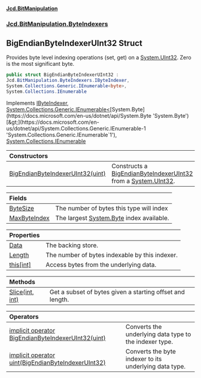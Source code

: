#### [Jcd.BitManipulation](index.md 'index')
### [Jcd.BitManipulation.ByteIndexers](Jcd.BitManipulation.ByteIndexers.md 'Jcd.BitManipulation.ByteIndexers')

## BigEndianByteIndexerUInt32 Struct

Provides byte level indexing operations (set, get) on a [System.UInt32](https://docs.microsoft.com/en-us/dotnet/api/System.UInt32 'System.UInt32'). Zero is the most significant byte.

```csharp
public struct BigEndianByteIndexerUInt32 :
Jcd.BitManipulation.ByteIndexers.IByteIndexer,
System.Collections.Generic.IEnumerable<byte>,
System.Collections.IEnumerable
```

Implements [IByteIndexer](Jcd.BitManipulation.ByteIndexers.IByteIndexer.md 'Jcd.BitManipulation.ByteIndexers.IByteIndexer'), [System.Collections.Generic.IEnumerable&lt;](https://docs.microsoft.com/en-us/dotnet/api/System.Collections.Generic.IEnumerable-1 'System.Collections.Generic.IEnumerable`1')[System.Byte](https://docs.microsoft.com/en-us/dotnet/api/System.Byte 'System.Byte')[&gt;](https://docs.microsoft.com/en-us/dotnet/api/System.Collections.Generic.IEnumerable-1 'System.Collections.Generic.IEnumerable`1'), [System.Collections.IEnumerable](https://docs.microsoft.com/en-us/dotnet/api/System.Collections.IEnumerable 'System.Collections.IEnumerable')

| Constructors | |
| :--- | :--- |
| [BigEndianByteIndexerUInt32(uint)](Jcd.BitManipulation.ByteIndexers.BigEndianByteIndexerUInt32.BigEndianByteIndexerUInt32(uint).md 'Jcd.BitManipulation.ByteIndexers.BigEndianByteIndexerUInt32.BigEndianByteIndexerUInt32(uint)') | Constructs a [BigEndianByteIndexerUInt32](Jcd.BitManipulation.ByteIndexers.BigEndianByteIndexerUInt32.md 'Jcd.BitManipulation.ByteIndexers.BigEndianByteIndexerUInt32') from a [System.UInt32](https://docs.microsoft.com/en-us/dotnet/api/System.UInt32 'System.UInt32'). |

| Fields                                                                                                                                                                 |                                                                                                                   |
|:-----------------------------------------------------------------------------------------------------------------------------------------------------------------------|:------------------------------------------------------------------------------------------------------------------|
| [ByteSize](Jcd.BitManipulation.ByteIndexers.BigEndianByteIndexerUInt32.ByteSize.md 'Jcd.BitManipulation.ByteIndexers.BigEndianByteIndexerUInt32.ByteSize')             | The number of bytes this type will index                                                                          |
| [MaxByteIndex](Jcd.BitManipulation.ByteIndexers.BigEndianByteIndexerUInt32.MaxByteIndex.md 'Jcd.BitManipulation.ByteIndexers.BigEndianByteIndexerUInt32.MaxByteIndex') | The largest [System.Byte](https://docs.microsoft.com/en-us/dotnet/api/System.Byte 'System.Byte') index available. |

| Properties                                                                                                                                                    |                                                |
|:--------------------------------------------------------------------------------------------------------------------------------------------------------------|:-----------------------------------------------|
| [Data](Jcd.BitManipulation.ByteIndexers.BigEndianByteIndexerUInt32.Data.md 'Jcd.BitManipulation.ByteIndexers.BigEndianByteIndexerUInt32.Data')                | The backing store.                             |
| [Length](Jcd.BitManipulation.ByteIndexers.BigEndianByteIndexerUInt32.Length.md 'Jcd.BitManipulation.ByteIndexers.BigEndianByteIndexerUInt32.Length')          | The number of bytes indexable by this indexer. |
| [this[int]](Jcd.BitManipulation.ByteIndexers.BigEndianByteIndexerUInt32.this[int].md 'Jcd.BitManipulation.ByteIndexers.BigEndianByteIndexerUInt32.this[int]') | Access bytes from the underlying data.         |

| Methods | |
| :--- | :--- |
| [Slice(int, int)](Jcd.BitManipulation.ByteIndexers.BigEndianByteIndexerUInt32.Slice(int,int).md 'Jcd.BitManipulation.ByteIndexers.BigEndianByteIndexerUInt32.Slice(int, int)') | Get a subset of bytes given a starting offset and length. |

| Operators | |
| :--- | :--- |
| [implicit operator BigEndianByteIndexerUInt32(uint)](Jcd.BitManipulation.ByteIndexers.BigEndianByteIndexerUInt32.op_ImplicitJcd.BitManipulation.ByteIndexers.BigEndianByteIndexerUInt32(uint).md 'Jcd.BitManipulation.ByteIndexers.BigEndianByteIndexerUInt32.op_Implicit Jcd.BitManipulation.ByteIndexers.BigEndianByteIndexerUInt32(uint)') | Converts the underlying data type to the indexer type. |
| [implicit operator uint(BigEndianByteIndexerUInt32)](Jcd.BitManipulation.ByteIndexers.BigEndianByteIndexerUInt32.op_Implicituint(Jcd.BitManipulation.ByteIndexers.BigEndianByteIndexerUInt32).md 'Jcd.BitManipulation.ByteIndexers.BigEndianByteIndexerUInt32.op_Implicit uint(Jcd.BitManipulation.ByteIndexers.BigEndianByteIndexerUInt32)') | Converts the byte indexer to its underlying data type. |
